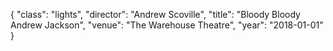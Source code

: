 {
  "class": "lights",
  "director": "Andrew Scoville",
  "title": "Bloody Bloody Andrew Jackson",
  "venue": "The Warehouse Theatre",
  "year": "2018-01-01"
}